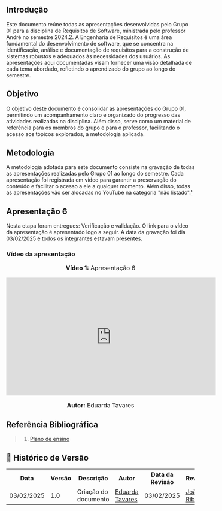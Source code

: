 ## Introdução
Este documento reúne todas as apresentações desenvolvidas pelo Grupo 01 para a disciplina de Requisitos de Software, ministrada pelo professor André no semestre 2024.2. A Engenharia de Requisitos é uma área fundamental do desenvolvimento de software, que se concentra na identificação, análise e documentação de requisitos para a construção de sistemas robustos e adequados às necessidades dos usuários. As apresentações aqui documentadas visam fornecer uma visão detalhada de cada tema abordado, refletindo o aprendizado do grupo ao longo do semestre.

## Objetivo
O objetivo deste documento é consolidar as apresentações do Grupo 01, permitindo um acompanhamento claro e organizado do progresso das atividades realizadas na disciplina. Além disso, serve como um material de referência para os membros do grupo e para o professor, facilitando o acesso aos tópicos explorados, à metodologia aplicada.

## Metodologia
A metodologia adotada para este documento consiste na gravação de todas as apresentações realizadas pelo Grupo 01 ao longo do semestre. Cada apresentação foi registrada em vídeo para garantir a preservação do conteúdo e facilitar o acesso a ele a qualquer momento. Além disso, todas as apresentações vão ser alocadas no YouTube na categoria "não listado".[¹](#1)

## Apresentação 6
Nesta etapa foram entregues: Verificação e validação. O link para o vídeo da apresentação é apresentado logo a seguir. A data da gravação foi dia 03/02/2025 e todos os integrantes estavam presentes.

### Vídeo da apresentação

<div align="center">
<font size="3"><p style="text-align: center"><b>Vídeo 1:</b> Apresentação 6</p></font>
    <iframe width="560" height="315" src="https://www.youtube.com/embed/Kr3_QsGopdM" frameborder="0" allow="accelerometer; autoplay; clipboard-write; encrypted-media; gyroscope; picture-in-picture" allowfullscreen></iframe>
<font size="3"><p style="text-align: center"><b>Autor:</b> Eduarda Tavares</p></font>
</div>

## Referência Bibliográfica
> 1. <a name="1"></a>[Plano de ensino](https://aprender3.unb.br/pluginfile.php/2972367/mod_resource/content/52/Plano_de_Ensino%20RE%20022024%20Turma%2002%20v1.pdf)

## :round_pushpin: Histórico de Versão 

<div align="center">
    <table>
        <tr>
            <th>Data</th>
            <th>Versão</th>
            <th>Descrição</th>
            <th>Autor</th>
            <th>Data da Revisão</th>
            <th>Revisor</th>
        </tr>
        <tr>
            <td>03/02/2025</td>
            <td>1.0</td>
            <td>Criação do documento</td>
            <td><a href="https://github.com/erteduarda">Eduarda Tavares</a></td>
            <td>03/02/2025</td>
            <td><a href="https://github.com/Joa0V">João Ribeiro</a></td>
        </tr>
    </table>
</div>